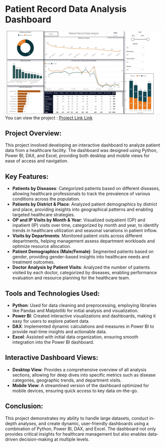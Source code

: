 
# Patient Record Data Analysis Dashboard

![Patient Dashboard](https://github.com/aneesh662/Patient-Record-Data-Analysis/blob/a6be1de66267357060b437ef10840a7bbacc4132/image.JPG)
You can view the project : [Project Link Link](https://app.powerbi.com/view?r=eyJrIjoiMjE5NzRlNDEtMWNhMC00MDllLWJmNDAtMmZmYWU4NTg0ZDczIiwidCI6ImRmODY3OWNkLWE4MGUtNDVkOC05OWFjLWM4M2VkN2ZmOTVhMCJ9&pageName=9baaad1a860403b81238)


## Project Overview:
This project involved developing an interactive dashboard to analyze patient data from a healthcare facility. The dashboard was designed using Python, Power BI, DAX, and Excel, providing both desktop and mobile views for ease of access and navigation.

## Key Features:
- **Patients by Diseases**: Categorized patients based on different diseases, allowing healthcare professionals to track the prevalence of various conditions across the population.
- **Patients by District & Place**: Analyzed patient demographics by district and place, providing insights into geographical patterns and enabling targeted healthcare strategies.
- **OP and IP Visits by Month & Year**: Visualized outpatient (OP) and inpatient (IP) visits over time, categorized by month and year, to identify trends in healthcare utilization and seasonal variations in patient inflow.
- **Visits by Departments**: Monitored patient visits across different departments, helping management assess department workloads and optimize resource allocation.
- **Patient Demographics (Male/Female)**: Segmented patients based on gender, providing gender-based insights into healthcare needs and treatment outcomes.
- **Doctor Analysis by Patient Visits**: Analyzed the number of patients visited by each doctor, categorized by diseases, enabling performance evaluation and resource planning for the healthcare team.

## Tools and Technologies Used:
- **Python**: Used for data cleaning and preprocessing, employing libraries like Pandas and Matplotlib for initial analysis and visualization.
- **Power BI**: Created interactive visualizations and dashboards, making it easy for users to explore patient data.
- **DAX**: Implemented dynamic calculations and measures in Power BI to provide real-time insights and actionable data.
- **Excel**: Assisted with initial data organization, ensuring smooth integration into the Power BI dashboard.

## Interactive Dashboard Views:
- **Desktop View**: Provides a comprehensive overview of all analysis sections, allowing for deep dives into specific metrics such as disease categories, geographic trends, and department visits.
- **Mobile View**: A streamlined version of the dashboard optimized for mobile devices, ensuring quick access to key data on-the-go.

## Conclusion:
This project demonstrates my ability to handle large datasets, conduct in-depth analyses, and create dynamic, user-friendly dashboards using a combination of Python, Power BI, DAX, and Excel. The dashboard not only provides critical insights for healthcare management but also enables data-driven decision-making at multiple levels.




